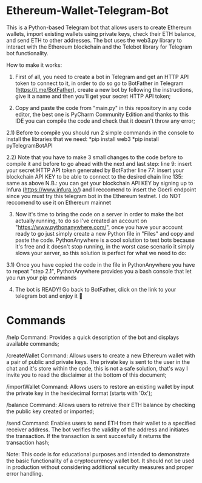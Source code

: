 # Ethereum-Wallet-Telegram-Bot
This is a Python-based Telegram bot that allows users to create Ethereum wallets, import existing wallets using private keys, check their ETH balance, and send ETH to other addresses. The bot uses the web3.py library to interact with the Ethereum blockchain and the Telebot library for Telegram bot functionality.

How to make it works:

1) First of all, you need to create a bot in Telegram and get an HTTP API token to connect to it, in order to do so go to BotFather in Telegram (https://t.me/BotFather), create a new bot by following the instructions, give it a name and then you'll get your secret HTTP API token;

2) Copy and paste the code from "main.py" in this repository in any code editor, the best one is PyCharm Community Edition and thanks to this IDE you can compile the code and check that it doesn't throw any error;

2.1) Before to compile you should run 2 simple commands in the console to install the libraries that we need:
*pip install web3
*pip install pyTelegramBotAPI

2.2) Note that you have to make 3 small changes to the code before to compile it and before to go ahead with the next and last step:
  line 9: insert your secret HTTP API token generated by BotFather
  line 77: insert your blockchain API KEY to be able to connect to the desired chain
  line 135: same as above
  N.B.: you can get your blockchain API KEY by signing up to Infura (https://www.infura.io/) and I reccomend to insert the Goerli endpoint since you must try this    telegram bot in the Ethereum testnet. I do NOT reccomend to use it on Ethereum mainnet

3) Now it's time to bring the code on a server in order to make the bot actually running, to do so I've created an account on "https://www.pythonanywhere.com/", once you have your account ready to go just simply create a new Python file in "Files" and copy and paste the code. PythonAnywhere is a cool solution to test bots because it's free and it doesn't stop running, in the worst case scenario it simply slows your server, so this solution is perfect for what we need to do:

3.1) Once you have copied the code in the file in PythonAnywhere you have to repeat "step 2.1", PythonAnywhere provides you a bash console that let you run your pip commands

4) The bot is READY! Go back to BotFather, click on the link to your telegram bot and enjoy it 🤖

# Commands
/help Command: Provides a quick description of the bot and displays available commands;

/createWallet Command: Allows users to create a new Ethereum wallet with a pair of public and private keys. The private key is sent to the user in the chat and it's store within the code, this is not a safe solution, that's way I invite you to read the disclaimer at the bottom of this document;

/importWallet Command: Allows users to restore an existing wallet by input the private key in the hexidecimal format (starts with '0x');

/balance Command: Allows users to retreive their ETH balance by checking the public key created or imported;

/send Command: Enables users to send ETH from their wallet to a specified receiver address. The bot verifies the validity of the address and initiates the transaction. If the transaction is sent succesfully it returns the transaction hash;

Note: This code is for educational purposes and intended to demonstrate the basic functionality of a cryptocurrency wallet bot. It should not be used in production without considering additional security measures and proper error handling.

